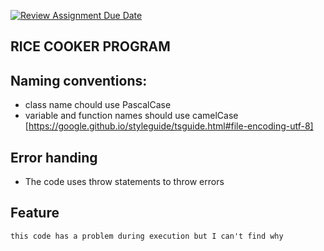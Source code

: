 [![Review Assignment Due Date](https://classroom.github.com/assets/deadline-readme-button-24ddc0f5d75046c5622901739e7c5dd533143b0c8e959d652212380cedb1ea36.svg)](https://classroom.github.com/a/PHq8Kfj_)

## RICE COOKER PROGRAM

## Naming conventions:
- class name chould use PascalCase
- variable and function names should use camelCase
[https://google.github.io/styleguide/tsguide.html#file-encoding-utf-8]

## Error handing
- The code uses throw statements to throw errors

## Feature
`this code has a problem during execution but I can't find why` 
